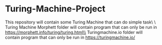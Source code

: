 # Turing-Machine-Project
This repository will contain some Turing Machine that can do simple task\\
\\
Turing Machine Morphett folder will contain program that can only be run in https://morphett.info/turing/turing.html\\
Turingmachine.io folder will contain program that can only be run in https://turingmachine.io/
